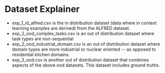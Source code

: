 # Dataset Explainer

- exp_1_id_alfred.csv is the in distribution dataset (data where in context learning examples are derived) from the ALFRED dataset.
- exp_2_ood_complex_tasks.csv is an out of distribution dataset where task types are non-sequential
- exp_2_ood_industrial_domain.csv is an out of distribution dataset where domain types are more industrial or nuclear oriented -- as opposed to residential kitchen domains.
- exp_3_ood.csv is another out of distribution dataset that combines aspects of the above ood datasets. This dataset includes ground truths.